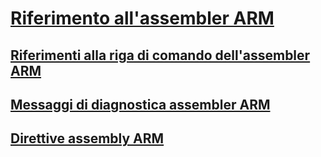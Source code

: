 # [Riferimento all'assembler ARM](arm-assembler-reference.md)
## [Riferimenti alla riga di comando dell'assembler ARM](arm-assembler-command-line-reference.md)
## [Messaggi di diagnostica assembler ARM](arm-assembler-diagnostic-messages.md)
## [Direttive assembly ARM](arm-assembler-directives.md)
